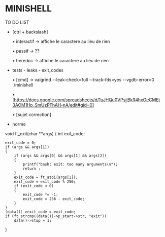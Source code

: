 # MINISHELL

TO DO LIST

- [ctrl + backslash]

    •	interactif -> affiche le caractere au lieu de rien

    •	passif -> ??

    •	heredoc -> affiche le caractere au lieu de rien


- tests - leaks - exit_codes

    •	[cmd] -> valgrind --leak-check=full --track-fds=yes --vgdb-error=0 ./minishell

    •	[https://docs.google.com/spreadsheets/d/1uJHQu0VPsjjBkR4hxOeCMEt3AOM1Hp_SmUzPFhAH-nA/edit#gid=0]

    •	[sujet correction]


- norme

void	ft_exit(char **args)
{
	int	exit_code;

	exit_code = 0;
	if (args && args[1])
	{
		if (args && args[0] && args[1] && args[2])
		{
			printf("bash: exit: too many arguments\n");
			return ;
		}
		exit_code = ft_atoi(args[1]);
		exit_code = exit_code % 256;
		if (exit_code < 0)
		{
			exit_code *= -1;
			exit_code = 256 - exit_code;
		}
	}
	(data())->exit_code = exit_code;
	if (ft_strcmp((data())->p_start->str, "exit"))
		data()->stop = 1;
}

